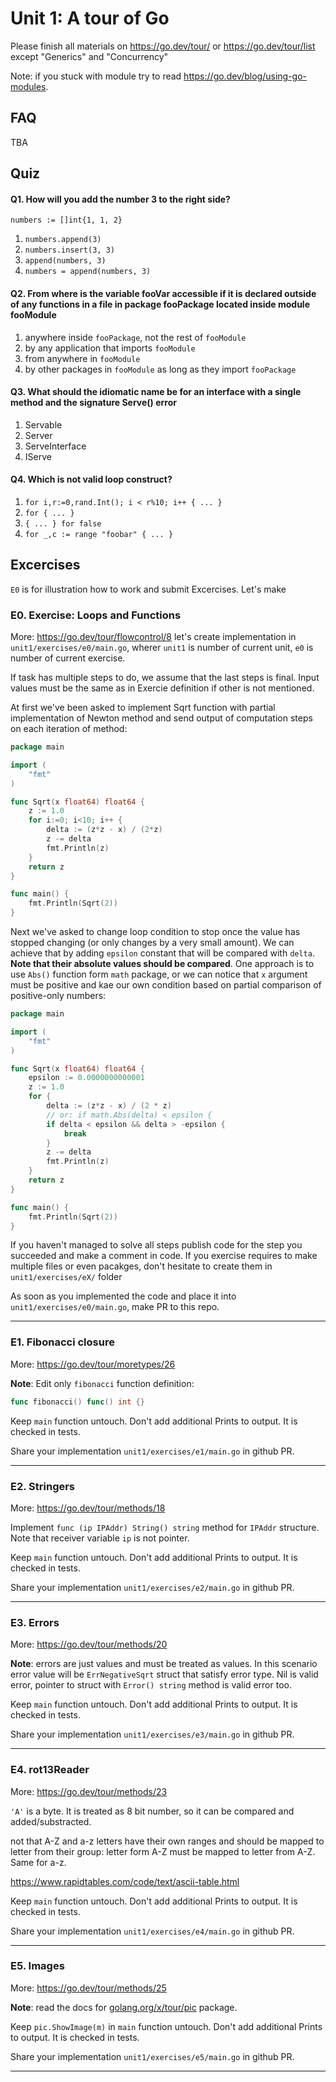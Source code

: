 # Unit 1: A tour of Go
Please finish all materials on https://go.dev/tour/ or https://go.dev/tour/list except "Generics" and "Concurrency"

Note: if you stuck with module try to read https://go.dev/blog/using-go-modules.

## FAQ

TBA

## Quiz

#### Q1. How will you add the number 3 to the right side?

`numbers := []int{1, 1, 2}`

1. `numbers.append(3)`
2. `numbers.insert(3, 3)`
3. `append(numbers, 3)`
4. `numbers = append(numbers, 3)`

#### Q2. From where is the variable fooVar accessible if it is declared outside of any functions in a file in package fooPackage located inside module fooModule

1. anywhere inside `fooPackage`, not the rest of `fooModule`
2. by any application that imports `fooModule`
3. from anywhere in `fooModule`
4. by other packages in `fooModule` as long as they import `fooPackage`

#### Q3. What should the idiomatic name be for an interface with a single method and the signature Serve() error

1. Servable
2. Server
3. ServeInterface
4. IServe

#### Q4. Which is **not** valid loop construct?

1. `for i,r:=0,rand.Int(); i < r%10; i++ { ... }`
2. `for { ... }`
3. `{ ... } for false` 
4. `for _,c := range "foobar" { ... }`

## Excercises
`E0` is for illustration how to work and submit Excercises.
Let's make 

### E0. Exercise: Loops and Functions
More: https://go.dev/tour/flowcontrol/8
let's create implementation in `unit1/exercises/e0/main.go`, wherer `unit1` is number of current unit, `e0` is number of current exercise.

If task has multiple steps to do, we assume that the last steps is final. Input values must be the same as in Exercie definition if other is not mentioned. 

At first we've been asked to implement Sqrt function with partial implementation of Newton method and send output of computation steps on each iteration of method:

```go
package main

import (
	"fmt"
)

func Sqrt(x float64) float64 {
	z := 1.0
	for i:=0; i<10; i++ {
		delta := (z*z - x) / (2*z)
		z -= delta
		fmt.Println(z)
	}
	return z
}

func main() {
	fmt.Println(Sqrt(2))
}
```

Next we've asked to change loop condition to stop once the value has stopped changing (or only changes by a very small amount). We can achieve that by adding `epsilon` constant that will be compared with `delta`. 
**Note that their absolute values should be compared**. One approach is to use `Abs()` function form `math` package, or we can notice that `x` argument must be positive and kae our own condition based on partial comparison of positive-only numbers:

```go
package main

import (
	"fmt"
)

func Sqrt(x float64) float64 {
	epsilon := 0.0000000000001
	z := 1.0
	for {
		delta := (z*z - x) / (2 * z)
        // or: if math.Abs(delta) < epsilon {
		if delta < epsilon && delta > -epsilon {
			break
		}
		z -= delta
		fmt.Println(z)
	}
	return z
}

func main() {
	fmt.Println(Sqrt(2))
}
```

If you haven't managed to solve all steps publish code for the step you succeeded and make a comment in code.
If you exercise requires to make multiple files or even pacakges, don't hesitate to create them in `unit1/exercises/eX/` folder

As soon as you implemented the code and place it into `unit1/exercises/e0/main.go`, make PR to this repo.

---

### E1. Fibonacci closure
More: https://go.dev/tour/moretypes/26

**Note**: Edit only `fibonacci` function definition:
```go
func fibonacci() func() int {}
```
Keep `main` function untouch. Don't add additional Prints to output. It is checked in tests.

Share your implementation `unit1/exercises/e1/main.go` in github PR.

---

### E2. Stringers
More: https://go.dev/tour/methods/18

Implement `func (ip IPAddr) String() string` method for `IPAddr` structure. 
Note that receiver variable `ip` is not pointer.

Keep `main` function untouch. Don't add additional Prints to output. It is checked in tests.

Share your implementation  `unit1/exercises/e2/main.go` in github PR.

---

### E3. Errors
More: https://go.dev/tour/methods/20

**Note**: errors are just values and must be treated as values. In this scenario error value will be `ErrNegativeSqrt` struct that satisfy error type. Nil is valid error, pointer to struct with `Error() string` method is valid error too.

Keep `main` function untouch. Don't add additional Prints to output. It is checked in tests.

Share your implementation  `unit1/exercises/e3/main.go` in github PR.

---

### E4. rot13Reader
More: https://go.dev/tour/methods/23

`'A'` is a byte. It is treated as 8 bit number, so it can be compared and added/substracted. 

not that A-Z and a-z letters have their own ranges and should be mapped to letter from their group: letter form A-Z must be mapped to letter from A-Z. Same for a-z.

https://www.rapidtables.com/code/text/ascii-table.html


Keep `main` function untouch. Don't add additional Prints to output. It is checked in tests.

Share your implementation  `unit1/exercises/e4/main.go` in github PR.

---

### E5. Images
More: https://go.dev/tour/methods/25

**Note**: read the docs for [golang.org/x/tour/pic](https://pkg.go.dev/golang.org/x/tour/pic) package.

Keep `pic.ShowImage(m)` in `main` function untouch. Don't add additional Prints to output. It is checked in tests. 

Share your implementation  `unit1/exercises/e5/main.go` in github PR.

---